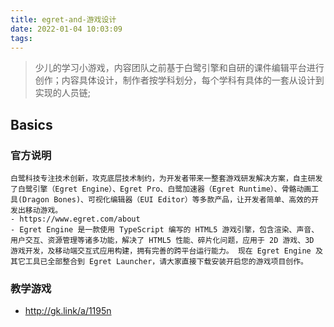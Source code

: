 ```yaml
---
title: egret-and-游戏设计
date: 2022-01-04 10:03:09
tags:
---
```

> 少儿的学习小游戏，内容团队之前基于白鹭引擎和自研的课件编辑平台进行创作；内容具体设计，制作者按学科划分，每个学科有具体的一套从设计到实现的人员链; 

## Basics
### 官方说明
```
白鹭科技专注技术创新，攻克底层技术制约，为开发者带来一整套游戏研发解决方案，自主研发了白鹭引擎（Egret Engine）、Egret Pro、白鹭加速器（Egret Runtime）、骨骼动画工具(Dragon Bones)、可视化编辑器（EUI Editor）等多款产品，让开发者简单、高效的开发出移动游戏。
- https://www.egret.com/about
- Egret Engine 是一款使用 TypeScript 编写的 HTML5 游戏引擎，包含渲染、声音、用户交互、资源管理等诸多功能，解决了 HTML5 性能、碎片化问题，应用于 2D 游戏、3D 游戏开发，及移动端交互式应用构建，拥有完善的跨平台运行能力。 现在 Egret Engine 及其它工具已全部整合到 Egret Launcher，请大家直接下载安装开启您的游戏项目创作。
```


### 教学游戏
- http://gk.link/a/1195n